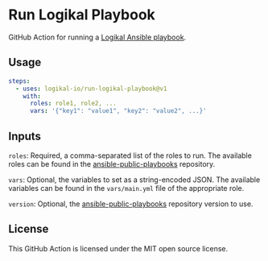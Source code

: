 Run Logikal Playbook
====================
GitHub Action for running a [Logikal Ansible
playbook](https://github.com/logikal-io/ansible-public-playbooks).

Usage
-----
```yaml
steps:
  - uses: logikal-io/run-logikal-playbook@v1
    with:
      roles: role1, role2, ...
      vars: '{"key1": "value1", "key2": "value2", ...}'
```

Inputs
------
`roles`: Required, a comma-separated list of the roles to run.
The available roles can be found in the
[ansible-public-playbooks](https://github.com/logikal-io/ansible-public-playbooks/tree/main/roles)
repository.

`vars`: Optional, the variables to set as a string-encoded JSON.
The available variables can be found in the `vars/main.yml` file of the appropriate role.

`version`: Optional, the
[ansible-public-playbooks](https://github.com/logikal-io/ansible-public-playbooks/releases)
repository version to use.

License
-------
This GitHub Action is licensed under the MIT open source license.
